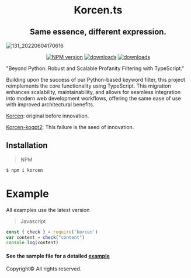 <div align="center">
  <h1>Korcen.ts</h1>
  <h2>Same essence, different expression.</h2>
</div>

![131_20220604170616](https://user-images.githubusercontent.com/85154556/171998341-9a7439c8-122f-4a9f-beb6-0e0b3aad05ed.png)

<div align="center">
  
  [![NPM version](http://img.shields.io/npm/v/korcen.svg?style=flat-square)](https://www.npmjs.org/package/korcen)
  [![downloads](http://img.shields.io/npm/dm/korcen.svg?style=flat-square)](https://www.npmjs.org/package/korcen)
  [![downloads](https://img.shields.io/npm/dt/korcen.svg?style=flat-square)](https://www.npmjs.org/package/korcen)
</div>

"Beyond Python: Robust and Scalable Profanity Filtering with TypeScript."

Building upon the success of our Python-based keyword filter, this project reimplements the core functionality using TypeScript. This migration enhances scalability, maintainability, and allows for seamless integration into modern web development workflows, offering the same ease of use with improved architectural benefits.

[Korcen](https://github.com/KR-korcen/korcen): original before innovation.

[Korcen-kogpt2](https://github.com/Tanat05/korcen-kogpt2): This failure is the seed of innovation.

## Installation

>NPM
```sh
$ npm i korcen
```
# Example
All examples use the latest version

>Javascript
```js
const { check } = require('korcen')
var content = check("content")
console.log(content)
```

####  See the sample file for a detailed [example](https://github.com/KR-korcen/korcen.ts/tree/stable/example)


Copyright© All rights reserved.
